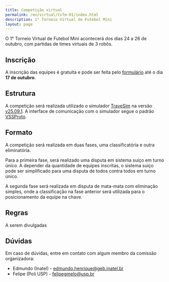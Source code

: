 ```yaml
---
title: Competição virtual
permalink: /en/virtual/tvfm-01/index.html
description: 1° Torneio Virtual de Futebol Mini
layout: page
---
```


O 1° Torneio Virtual de Futebol Mini acontecerá dos dias 24 a 26 de outubro, com partidas de times virtuais de 3 robôs.

## Inscrição

A inscrição das equipes é gratuita e pode ser feita pelo [formulário](https://docs.google.com/forms/d/e/1FAIpQLSf_BghzMFYjIY6DXlN4ymdwNTTf4kHWgLu54GkHIik63blnuQ/viewform) até o dia **17 de outubro**.

## Estrutura

A competição será realizada utilizado o simulador [TraveSim](https://github.com/futebol-mini/travesim) na versão [v25.09.1](https://github.com/futebol-mini/travesim/releases/tag/v25.09.1). A interface de comunicação com o simulador segue o padrão [VSSProto](https://github.com/futebol-mini/VSSProto).

## Formato

A competição será realizada em duas fases, uma classificatória e outra eliminatória.

Para a primeira fase, será realizado uma disputa em sistema suíço em turno único. A depender da quantidade de equipes inscritas, o sistema suíço pode ser simplificado para uma disputa de todos contra todos em turno único.

A segunda fase será realizada em disputa de mata-mata com eliminação simples, onde a classificação na fase anterior será utilizada para o posicionamento da equipe na chave.

## Regras

A serem divulgadas

## Dúvidas

Em caso de dúvidas, entre em contato com algum membro da comissão organizadora:

- Edmundo (Inatel) - <edmundo.henrique@geb.inatel.br>
- Felipe (Poli USP) - <felipegmelo@usp.br>
